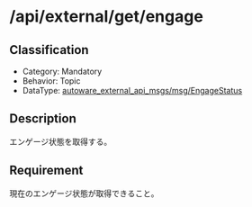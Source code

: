 # /api/external/get/engage

## Classification

- Category: Mandatory
- Behavior: Topic
- DataType: [autoware_external_api_msgs/msg/EngageStatus](https://github.com/tier4/autoware_api_msgs/blob/develop/autoware_external_api_msgs/msg/EngageStatus.msg)

## Description

エンゲージ状態を取得する。

## Requirement

現在のエンゲージ状態が取得できること。
